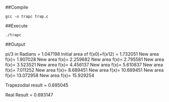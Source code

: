 ##Compile

    gcc -o trapc trap.c

##Execute

    ./trapc

##Output 

pi/3 in Radians = 1.047198
Initial area of f(x0)+f(x12) = 1.732051
New area f(x)= 1.907028
New area f(x)= 2.259682
New area f(x)= 2.795581
New area f(x)= 3.523521
New area f(x)= 4.456137
New area f(x)= 5.610837
New area f(x)= 7.011252
New area f(x)= 8.689451
New area f(x)= 10.689451
New area f(x)= 13.072958
New area f(x)= 15.929254

Trapezodial result = 0.695045

Real Result = 0.693147
